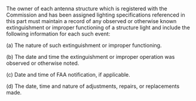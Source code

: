 The owner of each antenna structure which is registered with the Commission and has been assigned lighting specifications referenced in this part must maintain a record of any observed or otherwise known extinguishment or improper functioning of a structure light and include the following information for each such event:

(a) The nature of such extinguishment or improper functioning.

(b) The date and time the extinguishment or improper operation was observed or otherwise noted.

(c) Date and time of FAA notification, if applicable.

(d) The date, time and nature of adjustments, repairs, or replacements made.


